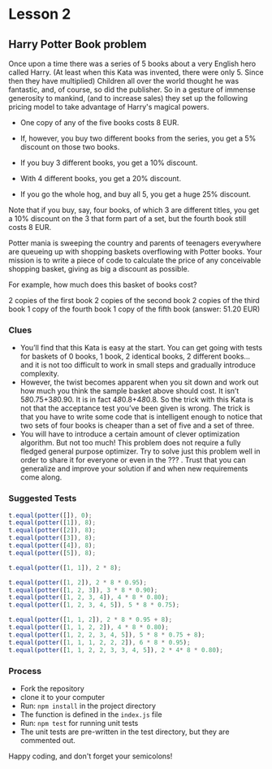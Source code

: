 Lesson 2
========


Harry Potter Book problem
-------------------------

Once upon a time there was a series of 5 books about a very English hero called Harry.
(At least when this Kata was invented, there were only 5. Since then they have multiplied)
Children all over the world thought he was fantastic, and, of course, so did the publisher.
So in a gesture of immense generosity to mankind, (and to increase sales) they set up
the following pricing model to take advantage of Harry's magical powers.


- One copy of any of the five books costs 8 EUR.

- If, however, you buy two different books from the series, you get a 5% discount on those two books.

- If you buy 3 different books, you get a 10% discount.

- With 4 different books, you get a 20% discount.

- If you go the whole hog, and buy all 5, you get a huge 25% discount.

Note that if you buy, say, four books, of which 3 are different titles,
you get a 10% discount on the 3 that form part of a set,
but the fourth book still costs 8 EUR.

Potter mania is sweeping the country and parents of teenagers everywhere are queueing up with shopping baskets overflowing with Potter books. Your mission is to write a piece of code to calculate the price of any conceivable shopping basket, giving as big a discount as possible.

For example, how much does this basket of books cost?

2 copies of the first book
2 copies of the second book
2 copies of the third book
1 copy of the fourth book
1 copy of the fifth book
(answer: 51.20 EUR)

### Clues
- You’ll find that this Kata is easy at the start. You can get going with tests for baskets of 0 books, 1 book, 2 identical books, 2 different books… and it is not too difficult to work in small steps and gradually introduce complexity.
- However, the twist becomes apparent when you sit down and work out how much you think the sample basket above should cost. It isn’t 5*8*0.75+3*8*0.90. It is in fact 4*8*0.8+4*8*0.8. So the trick with this Kata is not that the acceptance test you’ve been given is wrong. The trick is that you have to write some code that is intelligent enough to notice that two sets of four books is cheaper than a set of five and a set of three.
- You will have to introduce a certain amount of clever optimization algorithm. But not too much! This problem does not require a fully fledged general purpose optimizer. Try to solve just this problem well in order to share it for everyone or even in the ??? . Trust that you can generalize and improve your solution if and when new requirements come along.

### Suggested Tests

```js
t.equal(potter([]), 0);
t.equal(potter([1]), 8);
t.equal(potter([2]), 8);
t.equal(potter([3]), 8);
t.equal(potter([4]), 8);
t.equal(potter([5]), 8);

t.equal(potter([1, 1]), 2 * 8);

t.equal(potter([1, 2]), 2 * 8 * 0.95);
t.equal(potter([1, 2, 3]), 3 * 8 * 0.90);
t.equal(potter([1, 2, 3, 4]), 4 * 8 * 0.80);
t.equal(potter([1, 2, 3, 4, 5]), 5 * 8 * 0.75);

t.equal(potter([1, 1, 2]), 2 * 8 * 0.95 + 8);
t.equal(potter([1, 1, 2, 2]), 4 * 8 * 0.80);
t.equal(potter([1, 2, 2, 3, 4, 5]), 5 * 8 * 0.75 + 8);
t.equal(potter([1, 1, 1, 2, 2, 2]), 6 * 8 * 0.95);
t.equal(potter([1, 1, 2, 2, 3, 3, 4, 5]), 2 * 4* 8 * 0.80);
```

### Process
- Fork the repository
- clone it to your computer
- Run: `npm install` in the project directory
- The function is defined in the `index.js` file
- Run: `npm test` for running unit tests
- The unit tests are pre-written in the test directory,
  but they are commented out.

Happy coding, and don't forget your semicolons!

